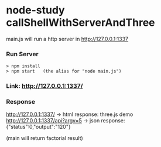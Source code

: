 # node-study callShellWithServerAndThree

main.js will run a http server in http://127.0.0.1:1337

### Run Server
```
> npm install
> npm start   (the alias for "node main.js")
```

### Link: http://127.0.0.1:1337/

### Response

http://127.0.0.1:1337/ -> html response: three.js demo
http://127.0.0.1:1337/api?argv=5 -> json response: {"status":0,"output":"120"}

(main will return factorial result)

